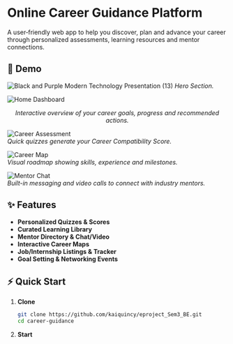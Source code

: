 # Online Career Guidance Platform

A user‐friendly web app to help you discover, plan and advance your career through personalized assessments, learning resources and mentor connections.

## 🚀 Demo

![Black and Purple Modern Technology Presentation (13)](https://github.com/user-attachments/assets/2840a812-bdcc-4e49-b27c-77701cf0d35e)
*Hero Section.*


![Home Dashboard]()
<p align="center"><em>Interactive overview of your career goals, progress and recommended actions.</em></p>

![Career Assessment](docs/demo/career-assessment.png)  
*Quick quizzes generate your Career Compatibility Score.*

![Career Map](docs/demo/career-map.png)  
*Visual roadmap showing skills, experience and milestones.*

![Mentor Chat](docs/demo/mentor-chat.png)  
*Built-in messaging and video calls to connect with industry mentors.*

## ✨ Features

- **Personalized Quizzes & Scores**  
- **Curated Learning Library**  
- **Mentor Directory & Chat/Video**  
- **Interactive Career Maps**  
- **Job/Internship Listings & Tracker**  
- **Goal Setting & Networking Events**

## ⚡ Quick Start

1. **Clone**  
   ```bash
   git clone https://github.com/kaiquincy/eproject_Sem3_BE.git
   cd career-guidance
2. **Start**
